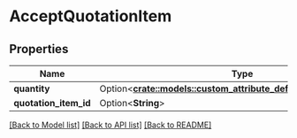 # AcceptQuotationItem

## Properties

Name | Type | Description | Notes
------------ | ------------- | ------------- | -------------
**quantity** | Option<[**crate::models::custom_attribute_definition::AttributeType**](decimal.md)> |  | [optional]
**quotation_item_id** | Option<**String**> |  | [optional]

[[Back to Model list]](../README.md#documentation-for-models) [[Back to API list]](../README.md#documentation-for-api-endpoints) [[Back to README]](../README.md)


